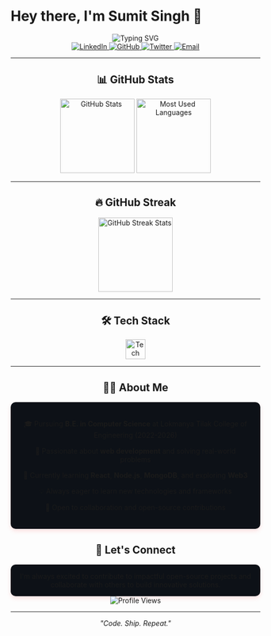 # **Hey there, I'm Sumit Singh** 👋

<div align="center">
  <img src="https://readme-typing-svg.herokuapp.com?font=Fira+Code&weight=600&size=24&duration=3000&pause=1000&color=FF6B6B&center=true&vCenter=true&width=435&lines=Full-Stack+MERN+Developer;Problem+Solver" alt="Typing SVG" />
</div>

<div align="center">
  <a href="https://www.linkedin.com/in/sumitdotdev/" target="_blank">
    <img src="https://img.shields.io/badge/LinkedIn-%230077B5.svg?style=for-the-badge&logo=linkedin&logoColor=white" alt="LinkedIn"/>
  </a>
  <a href="https://github.com/18-sumit" target="">
    <img src="https://img.shields.io/badge/GitHub-%23181717.svg?style=for-the-badge&logo=github&logoColor=white" alt="GitHub"/>
  </a>
  <a href="https://x.com/sumitdotdev" target="">
    <img src="https://img.shields.io/badge/Twitter-%231DA1F2.svg?style=for-the-badge&logo=twitter&logoColor=white" alt="Twitter"/>
  </a>
  <a href="mailto:sumitsingh3076@gmail.com" target="_blank">
    <img src="https://img.shields.io/badge/Gmail-D14836.svg?style=for-the-badge&logo=gmail&logoColor=white" alt="Email"/>
  </a>
</div>

---

<div align="center">
  <h2>📊 GitHub Stats</h2>
  <img src="https://github-readme-stats.vercel.app/api?username=18-sumit&show_icons=true&theme=radical&hide_border=true&bg_color=0D1117&title_color=FF6B6B&icon_color=FF6B6B" height="150" alt="GitHub Stats" />
  <img src="https://github-readme-stats.vercel.app/api/top-langs/?username=18-sumit&layout=compact&theme=radical&hide_border=true&bg_color=0D1117&title_color=FF6B6B" height="150" alt="Most Used Languages" />
</div>

---

<div align="center">
  <h2>🔥 GitHub Streak</h2>
  <img src="https://streak-stats.demolab.com?user=18-sumit&theme=radical&hide_border=true&background=0D1117&ring=FF6B6B&fire=FF6B6B&currStreakLabel=FF6B6B" height="150" alt="GitHub Streak Stats" />
</div>

---

<div align="center">
  <h2>🛠️ Tech Stack</h2>
  <p>
    <img src="https://skillicons.dev/icons?i=javascript,react,redux,nodejs,express,mongodb,html,css,tailwind,bootstrap,python,mysql,appwrite,github" height="40" alt="Tech Stack Icons"/>
  </p>
</div>

---
<div align="center">
  <h2>🧑‍💻 About Me</h2>
  <div style="background: #0D1117; padding: 20px; border-radius: 10px; box-shadow: 0 4px 8px rgba(255, 107, 107, 0.2); max-width: 800px; margin: 0 auto;">
    <ul style="list-style-type: none; padding-left: 0;">
      <li style="margin-bottom: 15px;">🎓 Pursuing <b>B.E. in Computer Science</b> at Lokmanya Tilak College of Engineering (2022-2026)</li>
      <li style="margin-bottom: 15px;">🚀 Passionate about <b>web development</b> and solving real-world problems</li>
      <li style="margin-bottom: 15px;">🌱 Currently learning <b>React</b>, <b>Node.js</b>, <b>MongoDB</b>, and exploring <b>Web3</b></li>
      <li style="margin-bottom: 15px;">💡 Always eager to learn new technologies and frameworks</li>
      <li style="margin-bottom: 15px;">🤝 Open to collaboration and open-source contributions</li>
    </ul>
  </div>
</div>

<div align="center">
  <h2>💬 Let's Connect</h2>
  <p style="background: #0D1117; padding: 15px; border-radius: 10px; box-shadow: 0 4px 8px rgba(255, 107, 107, 0.2); max-width: 800px; margin: 0 auto;">
    I'm always excited to contribute to impactful open-source projects and collaborate with others to build innovative solutions.
  </p>
  <img src="https://komarev.com/ghpvc/?username=18-sumit&label=Profile%20views&color=FF6B6B&style=flat" alt="Profile Views" />
</div>

---

<div align="center">
  <p><i>"Code. Ship. Repeat."</i></p>
</div>

